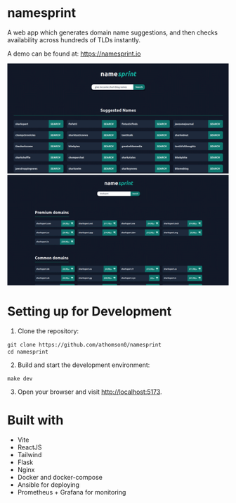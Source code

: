 # namesprint

A web app which generates domain name suggestions, and then checks availability across hundreds of TLDs instantly.

A demo can be found at: https://namesprint.io

![Screenshot of domain name suggestions](res/web-1.png)
![Screenshot of TLD search](res/web-2.png)

# Setting up for Development

1. Clone the repository:

```
git clone https://github.com/athomson0/namesprint
cd namesprint
```

2. Build and start the development environment:

```
make dev
```

3. Open your browser and visit [http://localhost:5173](http://localhost:5173).


# Built with

* Vite
* ReactJS
* Tailwind
* Flask
* Nginx
* Docker and docker-compose
* Ansible for deploying
* Prometheus + Grafana for monitoring